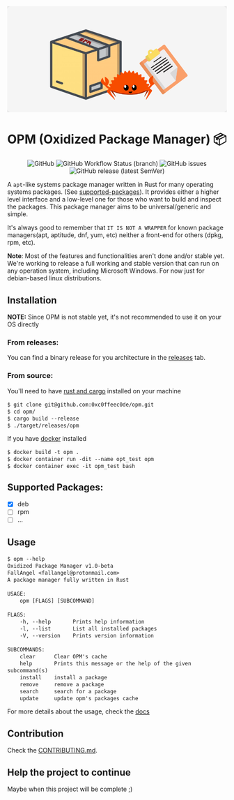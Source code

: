 </p>
<p align="center">
  </a>
    <img alt="Logo" src="docs/images/logo.png">
  </a>
</p>

# OPM (Oxidized Package Manager) 📦
</p>
<p align="center">
  </a>
    <img alt="GitHub" src="https://img.shields.io/github/license/0xc0ffeec0de/opm">
    <img alt="GitHub Workflow Status (branch)" src="https://img.shields.io/github/workflow/status/0xc0ffeec0de/opm/Rust/master">
    <img alt="GitHub issues" src="https://img.shields.io/github/issues/0xc0ffeec0de/opm">
    <img alt="GitHub release (latest SemVer)" src="https://img.shields.io/github/v/release/0xc0ffeec0de/opm">
  </a>
</p>


A `apt`-like systems package manager written in Rust for many operating systems packages.
(See [supported-packages](#supported-packages)).
It provides either a higher level interface and a low-level one for those who want to build and inspect the packages.
This package manager aims to be universal/generic and simple. 

It's always good to remember that `IT IS NOT A WRAPPER`
for known package managers(apt, aptitude, dnf, yum, etc) neither a front-end for others (dpkg, rpm, etc).

**Note**: Most of the features and functionalities aren't done and/or stable yet. We're working to release a full working and stable version that can run on any operation system, including Microsoft Windows. For now just for debian-based linux distributions.

## Installation
**NOTE:** Since OPM is not stable yet, it's not recommended to use it on your OS directly

### From releases:

You can find a binary release for you architecture in the [releases](https://github.com/0xc0ffeec0de/opm/releases) tab.

### From source:

You'll need to have [rust and cargo](https://www.rust-lang.org/tools/install) installed on your machine
```
$ git clone git@github.com:0xc0ffeec0de/opm.git
$ cd opm/
$ cargo build --release
$ ./target/releases/opm
```
If you have [docker](https://www.docker.com/) installed
```
$ docker build -t opm .
$ docker container run -dit --name opt_test opm
$ docker container exec -it opm_test bash
```

## Supported Packages:
  - [X] deb
  - [ ] rpm
  - [ ] ...

## Usage
```
$ opm --help
Oxidized Package Manager v1.0-beta
FallAngel <fallangel@protonmail.com>
A package manager fully written in Rust

USAGE:
    opm [FLAGS] [SUBCOMMAND]

FLAGS:
    -h, --help       Prints help information
    -l, --list       List all installed packages
    -V, --version    Prints version information

SUBCOMMANDS:
    clear      Clear OPM's cache
    help       Prints this message or the help of the given subcommand(s)
    install    install a package
    remove     remove a package
    search     search for a package
    update     update opm's packages cache
```

For more details about the usage, check the [docs](docs/USAGE.md)


## Contribution
Check the [CONTRIBUTING.md](CONTRIBUTING.md).

## Help the project to continue
Maybe when this project will be complete ;)

